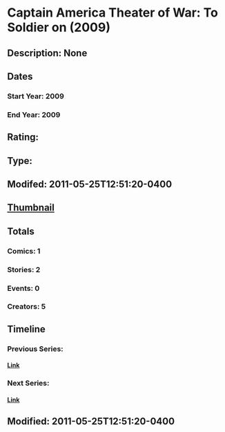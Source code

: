 # Captain America Theater of War: To Soldier on (2009)
## Description: None
## Dates
### Start Year: 2009
### End Year: 2009
## Rating: 
## Type: 
## Modifed: 2011-05-25T12:51:20-0400
## [Thumbnail](http://i.annihil.us/u/prod/marvel/i/mg/8/f0/4c7cb149b0e15.jpg)
## Totals
### Comics: 1
### Stories: 2
### Events: 0
### Creators: 5
## Timeline
### Previous Series: 
#### [Link]()
### Next Series: 
#### [Link]()
## Modified: 2011-05-25T12:51:20-0400
